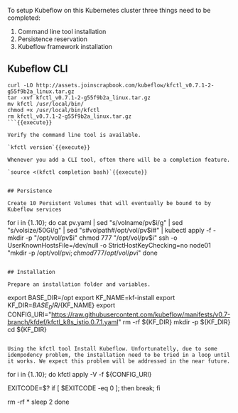 To setup Kubeflow on this Kubernetes cluster three things need to be completed:

1. Command line tool installation
2. Persistence reservation
3. Kubeflow framework installation

## Kubeflow CLI

```
curl -LO http://assets.joinscrapbook.com/kubeflow/kfctl_v0.7.1-2-g55f9b2a_linux.tar.gz
tar -xvf kfctl_v0.7.1-2-g55f9b2a_linux.tar.gz
mv kfctl /usr/local/bin/
chmod +x /usr/local/bin/kfctl
rm kfctl_v0.7.1-2-g55f9b2a_linux.tar.gz
```{{execute}}

Verify the command line tool is available.

`kfctl version`{{execute}}

Whenever you add a CLI tool, often there will be a completion feature.

`source <(kfctl completion bash)`{{execute}}


## Persistence

Create 10 Persistent Volumes that will eventually be bound to by Kubeflow services

```
for i in {1..10}; do
   cat pv.yaml | sed "s/volname/pv$i/g" | sed "s/volsize/50Gi/g" | sed "s#volpath#/opt/vol/pv$i#" | kubectl apply -f -
   mkdir -p "/opt/vol/pv$i"
   chmod 777 "/opt/vol/pv$i"
   ssh -o UserKnownHostsFile=/dev/null -o StrictHostKeyChecking=no node01 "mkdir -p /opt/vol/pv$i; chmod 777 /opt/vol/pv$i"
done
```{{execute}}

## Installation

Prepare an installation folder and variables.

```
export BASE_DIR=/opt
export KF_NAME=kf-install
export KF_DIR=${BASE_DIR}/${KF_NAME}
export CONFIG_URI="https://raw.githubusercontent.com/kubeflow/manifests/v0.7-branch/kfdef/kfctl_k8s_istio.0.7.1.yaml"
rm -rf ${KF_DIR}
mkdir -p ${KF_DIR}
cd ${KF_DIR}
```{{execute}}

Using the kfctl tool Install Kubeflow. Unfortunatelly, due to some idempodency problem, the installation need to be tried in a loop until it works. We expect this problem will be addressed in the near future.

```
for i in {1..10}; do
  kfctl apply -V -f ${CONFIG_URI}

  EXITCODE=$?
  if [ $EXITCODE -eq 0 ]; then
    break;
  fi

  rm -rf *
  sleep 2
done
```{{execute}}
